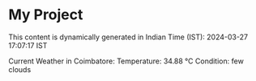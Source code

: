# My Project

This content is dynamically generated in Indian Time (IST): 2024-03-27 17:07:17 IST


Current Weather in Coimbatore:
Temperature: 34.88 °C
Condition: few clouds
